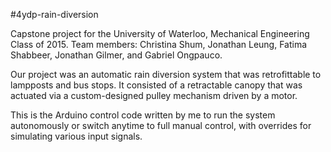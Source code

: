 #4ydp-rain-diversion

Capstone project for the University of Waterloo, Mechanical Engineering Class of 2015.
Team members: Christina Shum, Jonathan Leung, Fatima Shabbeer, Jonathan Gilmer, and Gabriel Ongpauco.

Our project was an automatic rain diversion system that was retrofittable to lampposts and bus stops. It consisted of a retractable canopy that was actuated via a custom-designed pulley mechanism driven by a motor.

This is the Arduino control code written by me to run the system autonomously or switch anytime to full manual control, with overrides for simulating various input signals.
